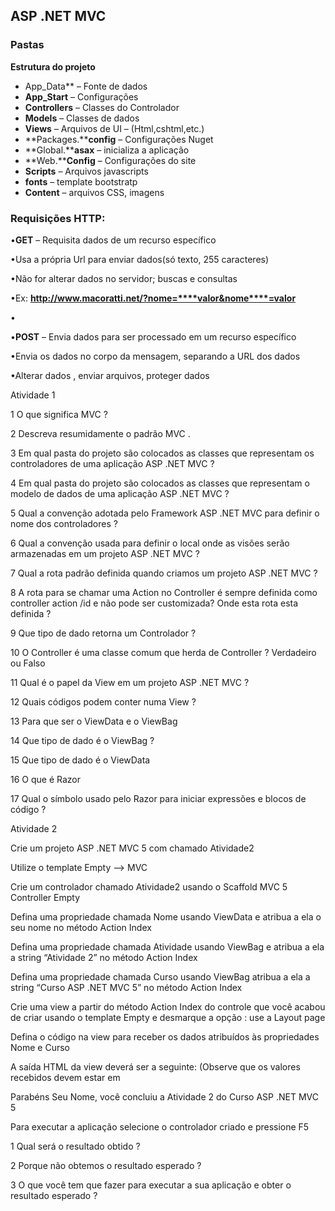 ## ASP .NET MVC





### **Pastas**

**Estrutura do projeto**

- App_Data** – Fonte de dados
- **App_Start** – Configurações
- **Controllers** – Classes do Controlador
- **Models** – Classes de dados
- **Views** – Arquivos de UI – (Html,cshtml,etc.)
- **Packages.****config** – Configurações Nuget
- **Global.****asax** – inicializa a aplicação
- **Web.****Config** – Configurações do site
- **Scripts** – Arquivos javascripts
- **fonts** – template bootstratp
- **Content** – arquivos CSS, imagens





### **Requisições HTTP:**



•**GET** – Requisita dados de um recurso específico

•Usa a própria Url para enviar dados(só texto, 255 caracteres)

•Não for alterar dados no servidor; buscas e consultas

•Ex: **http://www.macoratti.net/?nome=****valor&nome****=valor**

•

•**POST** – Envia dados para ser processado em um recurso específico

•Envia os dados no corpo da mensagem, separando a URL dos dados 

•Alterar dados , enviar arquivos, proteger dados






Atividade 1

1 O que significa MVC ?

2 Descreva resumidamente o padrão MVC .

3 Em qual pasta do projeto são colocados as classes que representam os controladores de uma aplicação
ASP .NET MVC ?

4 Em qual pasta do projeto são colocados as classes que representam o modelo de dados de uma
aplicação ASP .NET MVC ?

5 Qual a convenção adotada pelo Framework ASP .NET MVC para definir o nome dos controladores ?

6 Qual a convenção usada para definir o local onde as visões serão armazenadas em um projeto ASP .NET
MVC ?

7 Qual a rota padrão definida quando criamos um projeto ASP .NET MVC ?

8 A rota para se chamar uma Action no Controller é sempre definida como controller action /id e não pode
ser customizada? Onde esta rota esta definida ?

9 Que tipo de dado retorna um Controlador ?

10 O Controller é uma classe comum que herda de Controller ? Verdadeiro ou Falso

11 Qual é o papel da View em um projeto ASP .NET MVC ?

12 Quais códigos podem conter numa View ?

13 Para que ser o ViewData e o ViewBag

14 Que tipo de dado é o ViewBag ?

15 Que tipo de dado é o ViewData

16 O que é Razor

17 Qual o símbolo usado pelo Razor para iniciar expressões e blocos de código ?




Atividade 2

Crie um projeto ASP .NET MVC 5 com chamado Atividade2

Utilize o template Empty --> MVC

Crie um controlador chamado Atividade2 usando o Scaffold MVC 5 Controller Empty

Defina uma propriedade chamada Nome usando ViewData e atribua a ela o seu nome no método Action
Index

Defina uma propriedade chamada Atividade usando ViewBag e atribua a ela a string “Atividade 2” no
método Action Index

Defina uma propriedade chamada Curso usando ViewBag atribua a ela a string “Curso ASP .NET MVC 5” no
método Action Index

Crie uma view a partir do método Action Index do controle que você acabou de criar usando o template
Empty e desmarque a opção : use a Layout page

Defina o código na view para receber os dados atribuídos às propriedades Nome e Curso

A saída HTML da view deverá ser a seguinte: (Observe que os valores recebidos devem estar em

Parabéns Seu Nome, você concluiu a Atividade 2 do Curso ASP .NET MVC 5

Para executar a aplicação selecione o controlador criado e pressione F5

1 Qual será o resultado obtido ?

2 Porque não obtemos o resultado esperado ?

3 O que você tem que fazer para executar a sua aplicação e obter o resultado esperado ?
